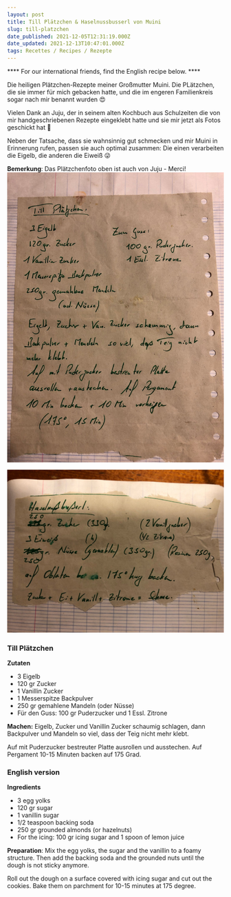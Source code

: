 ```yaml
---
layout: post
title: Till Plätzchen & Haselnussbusserl von Muini
slug: till-platzchen
date_published: 2021-12-05T12:31:19.000Z
date_updated: 2021-12-13T10:47:01.000Z
tags: Recettes / Recipes / Rezepte
---
```


**** For our international friends, find the English recipe below. ****

Die heiligen Plätzchen-Rezepte meiner Großmutter Muini. Die PLätzchen, die sie immer für mich gebacken hatte, und die im engeren Familienkreis sogar nach mir benannt wurden 😍

Vielen Dank an Juju, der in seinem alten Kochbuch aus Schulzeiten die von mir handgeschriebenen Rezepte eingeklebt hatte und sie mir jetzt als Fotos geschickt hat 🙏

Neben der Tatsache, dass sie wahnsinnig gut schmecken und mir Muini in Erinnerung rufen, passen sie auch optimal zusammen: Die einen verarbeiten die Eigelb, die anderen die Eiweiß 😜

**Bemerkung**: Das Plätzchenfoto oben ist auch von Juju - Merci!
![](assets/images/2021/12/66007305577__8AEF25D1-6F72-4E41-BD48-F7738D2C2EB1.jpeg)

![](/assets/images/2021/12/66007307874__C51243FF-34F0-4B85-8E73-6F1AAC1C5A0A.jpeg)

### Till Plätzchen

**Zutaten**

- 3 Eigelb
- 120 gr Zucker
- 1 Vanillin Zucker
- 1 Messerspitze Backpulver
- 250 gr gemahlene Mandeln (oder Nüsse)
- Für den Guss: 100 gr Puderzucker und 1 Essl. Zitrone

**Machen:** Eigelb, Zucker und Vanillin Zucker schaumig schlagen, dann Backpulver und Mandeln so viel, dass der Teig nicht mehr klebt. 

Auf mit Puderzucker bestreuter Platte ausrollen und ausstechen. Auf Pergament 10-15 Minuten backen auf 175 Grad.

### English version

**Ingredients**

- 3 egg yolks
- 120 gr sugar
- 1 vanillin sugar
- 1/2 teaspoon backing soda
- 250 gr grounded almonds (or hazelnuts)
- For the icing: 100 gr icing sugar and 1 spoon of lemon juice

**Preparation**: Mix the egg yolks, the sugar and the vanillin to a foamy structure. Then add the backing soda and the grounded nuts until the dough is not sticky anymore.

Roll out the dough on a surface covered with icing sugar and cut out the cookies. Bake them on parchment for 10-15 minutes at 175 degree.
